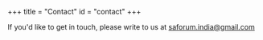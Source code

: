 +++
title = "Contact"
id = "contact"
+++



If you'd like to get in touch, please write to us at saforum.india@gmail.com 
